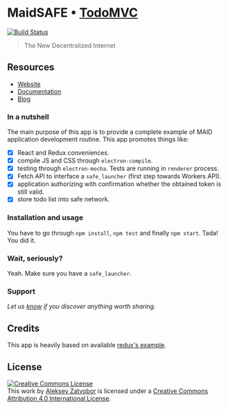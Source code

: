 # MaidSAFE • [TodoMVC](http://todomvc.com)

[![Build Status](https://travis-ci.org/Zatvobor/todomvc.svg?branch=master)](https://travis-ci.org/Zatvobor/todomvc)

> The New Decentralized Internet

## Resources

- [Website](http://maidsafe.net)
- [Documentation](https://maidsafe.readme.io)
- [Blog](http://blog.maidsafe.net)

### In a nutshell

The main purpose of this app is to provide a complete example of MAID application
development routine. This app promotes things like:

- [x] React and Redux conveniences.
- [x] compile JS and CSS through `electron-compile`.
- [x] testing through `electron-mocha`. Tests are running in `renderer` process.
- [x] Fetch API to interface a `safe_launcher` (first step towards Workers API).
- [x] application authorizing with confirmation whether the obtained token is still valid.
- [x] store todo list into safe network.

### Installation and usage

You have to go through `npm install`, `npm test` and finally `npm start`. Tada! You did it.

### Wait, seriously?

Yeah. Make sure you have a `safe_launcher`.

### Support

*Let us [know](https://github.com/zatvobor/todomvc/issues) if you discover anything worth sharing.*

## Credits

This app is heavily based on available [redux's example](https://github.com/reactjs/redux/tree/master/examples/todomvc).

## License

<a rel="license" href="http://creativecommons.org/licenses/by/4.0/deed.en_US"><img alt="Creative Commons License" style="border-width:0" src="http://i.creativecommons.org/l/by/4.0/80x15.png" /></a><br />This <span xmlns:dct="http://purl.org/dc/terms/" href="http://purl.org/dc/dcmitype/InteractiveResource" rel="dct:type">work</span> by <a xmlns:cc="http://creativecommons.org/ns#" href="http://zatvobor.github.io" property="cc:attributionName" rel="cc:attributionURL">Aleksey Zatvobor</a> is licensed under a <a rel="license" href="http://creativecommons.org/licenses/by/4.0/deed.en_US">Creative Commons Attribution 4.0 International License</a>.
